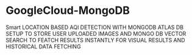 # GoogleCloud-MongoDB
Smart LOCATION BASED AQI DETECTION WITH MONGODB ATLAS DB SETUP TO STORE USER UPLOADED IMAGES AND MONGO DB VECTOR SEARCH TO FEATCH RESULTS INSTANTLY FOR VISUAL RESULTS AND HISTORICAL DATA FETCHING
